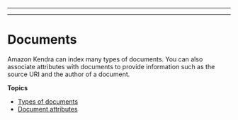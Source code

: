 --------

--------

# Documents<a name="hiw-documents"></a>

Amazon Kendra can index many types of documents\. You can also associate attributes with documents to provide information such as the source URI and the author of a document\.

**Topics**
+ [Types of documents](index-document-types.md)
+ [Document attributes](hiw-document-attributes.md)